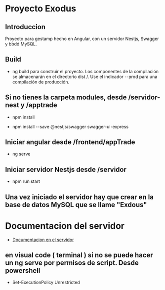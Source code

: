 # Proyecto Exodus

## Introduccion

Proyecto para gestamp hecho en Angular, con un servidor Nestjs, Swagger y bbdd MySQL.

## Build

- ng build para construir el proyecto. Los componentes de la compilación se almacenarán en el directorio dist /. Use el indicador --prod para una compilación de producción.

## Si no tienes la carpeta modules, desde /servidor-nest y /apptrade

- npm install

- npm install --save @nestjs/swagger swagger-ui-express

## Iniciar angular desde /frontend/appTrade

- ng serve


## Iniciar servidor Nestjs desde /servidor

- npm run start

## Una vez iniciado el servidor hay que crear en la base de datos MySQL que se llame "Exdous"

# Documentacion del servidor

- <a href="http://localhost:3000/docs">Documentacion en el servidor</a>


## en visual code ( terminal ) si no se puede hacer un ng serve por permisos de script. Desde powershell

- Set-ExecutionPolicy Unrestricted
